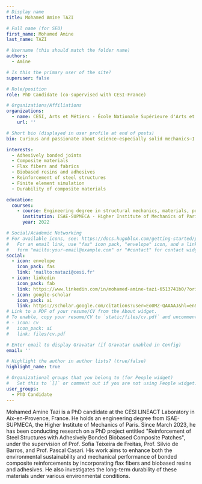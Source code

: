 ```yaml
---
# Display name
title: Mohamed Amine TAZI

# Full name (for SEO)
first_name: Mohamed Amine
last_name: TAZI

# Username (this should match the folder name)
authors:
  - Amine

# Is this the primary user of the site?
superuser: false

# Role/position
role: PhD Candidate (co-supervised with CESI-France)

# Organizations/Affiliations
organizations:
  - name: CESI, Arts et Métiers - École Nationale Supérieure d'Arts et Métiers
    url: ''

# Short bio (displayed in user profile at end of posts)
bio: Curious and passionate about science—especially solid mechanics—I am interested in the application of composite materials across various industrial sectors, with a focus on enhancing their mechanical performance and environmental sustainability. 

interests:
  - Adhesively bonded joints
  - Composite materials
  - Flax fibers and fabrics
  - Biobased resins and adhesives
  - Reinforcement of steel structures
  - Finite element simulation
  - Durability of composite materials

education:
  courses:
    - course: Engineering degree in structural mechanics, materials, processes and simulation
      institution: ISAE-SUPMECA - Higher Institute of Mechanics of Paris 
      year: 2022

# Social/Academic Networking
# For available icons, see: https://docs.hugoblox.com/getting-started/page-builder/#icons
#   For an email link, use "fas" icon pack, "envelope" icon, and a link in the
#   form "mailto:your-email@example.com" or "#contact" for contact widget.
social:
  - icon: envelope
    icon_pack: fas
    link: 'mailto:matazi@cesi.fr'
  - icon: linkedin
    icon_pack: fab
    link: https://www.linkedin.com/in/mohamed-amine-tazi-6513741b0/?originalSubdomain=fr
  - icon: google-scholar
    icon_pack: ai
    link: https://scholar.google.com/citations?user=Eo0MZ-QAAAAJ&hl=en&oi=ao
# Link to a PDF of your resume/CV from the About widget.
# To enable, copy your resume/CV to `static/files/cv.pdf` and uncomment the lines below.
# - icon: cv
#   icon_pack: ai
#   link: files/cv.pdf

# Enter email to display Gravatar (if Gravatar enabled in Config)
email: ''

# Highlight the author in author lists? (true/false)
highlight_name: true

# Organizational groups that you belong to (for People widget)
#   Set this to `[]` or comment out if you are not using People widget.
user_groups:
  - PhD Candidate
---
```


Mohamed Amine Tazi is a PhD candidate at the CESI LINEACT Laboratory in Aix-en-Provence, France. He holds an engineering degree from ISAE-SUPMECA, the Higher Institute of Mechanics of Paris. Since March 2023, he has been conducting research on a PhD project entitled "Reinforcement of Steel Structures with Adhesively Bonded Biobased Composite Patches", under the supervision of Prof. Sofia Teixeira de Freitas, Prof. Silvio de Barros, and Prof. Pascal Casari. His work aims to enhance both the environmental sustainability and mechanical performance of bonded composite reinforcements by incorporating flax fibers and biobased resins and adhesives. He also investigates the long-term durability of these materials under various environmental conditions. 
